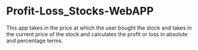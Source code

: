 # Profit-Loss_Stocks-WebAPP
 This app takes in the price at which the user bought the stock and takes in the current price of the stock and calculates the profit or loss in absolute and percentage terms.
